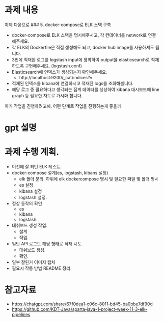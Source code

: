 # 과제 내용

이제 다음으로 ### 5. docker-compose로 ELK 스택 구축

<aside>

- docker-compose로 ELK 스택을 명시해주시고, 각 컨테이너를 network로 연결해주세요.
- 각 ELK의 Dockerfile은 직접 생성해도 되고, docker hub image를 사용하셔도 됩니다.
- 3번에 적재된 로그를 logstash input에 정의하여 output을 elasticsearch로 적재하도록 구현해주세요. (logstash.conf)
- Elasticsearch에 인덱스가 생성되는지 확인해주세요.
    - http://localhost:9200/_cat/indices?v
- 적재된 인덱스를 kibana에 연결하시고 적재된 logs를 조회해봅니다.
- 해당 로그 중 필요하다고 생각되는 집계 데이터를 생성하여 kibana 대시보드에 line graph 등 필요한 차트로 가시화 합니다.

</aside>이거 작업을 진행하려고해. 어떤 단계로 작업을 진행하는게 좋을까

# gpt 설명

# 과제 수행 계획.

* 이전에 잘 되던 ELK 테스트.
* docker-compose 설계(es, logstash, kibans 설정)
    * elk 폴더 분리. 하위에 elk dockercompose 명시 및 필요한 파일 및 폴더 명시
    * es 설정
    * kibana 설정
    * logstash 설정.
* 정상 동작의 확인
    * es
    * kibana
    * logstash
* 대쉬보드 생성 작업.
    * 설계
    * 작업.
* 일반 API 로그도 해당 형태로 적재 시도.
    * 대쉬보드 생성.
    * 확인.
* 일부 잘된거 이미지 캡처
* 필요시 작동 방법 README 정리.

# 참고자료

* https://chatgpt.com/share/67f0dea1-c06c-8011-bd45-ba0bbe7df90d
* https://github.com/KDT-Java/sparta-java-1-project-week-11-3-elk-pipelines